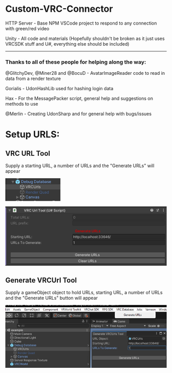 # Custom-VRC-Connector
 
HTTP Server - Base NPM VSCode project to respond to any connection with green/red video

Unity - All code and materials (Hopefully shouldn't be broken as it just uses VRCSDK stuff and U#, everything else should be included)


---
### Thanks to all of these people for helping along the way:

@GlitchyDev, @Miner28 and @BocuD - AvatarImageReader code to read in data from a render texture

Gorialis - UdonHashLib used for hashing login data

Hax - For the MessagePacker script, general help and suggestions on methods to use

@Merlin - Creating UdonSharp and for general help with bugs/issues

# Setup URLS:

## VRC URL Tool
Supply a starting URL, a number of URLs and the "Generate URLs" will appear

![URL TOOL OBJECT](/README/VRCURLs.png)

![URL TOOL](/README/VRC%20URL%20Tool.png)

## Generate VRCUrl Tool
Supply a gameObject object to hold URLs, starting URL, a number of URLs and the "Generate URLs" button will appear

![URL GENERATOR TOOL](/README/Generate%20VRCUrls.png)
